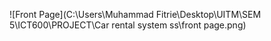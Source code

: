 ![Front Page](C:\Users\Muhammad Fitrie\Desktop\UITM\SEM 5\ICT600\PROJECT\Car rental system ss\front page.png)